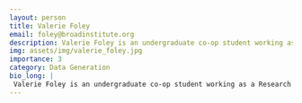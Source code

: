```yaml
---
layout: person
title: Valerie Foley
email: foley@broadinstitute.org
description: Valerie Foley is an undergraduate co-op student working as a Research Assistant on the BICAN project. She is pursuing her B.S. in Behavioral Neuroscience with a minor in Biomedical Engineering. Prior  ...
img: assets/img/valerie_foley.jpg
importance: 3
category: Data Generation
bio_long: |
 Valerie Foley is an undergraduate co-op student working as a Research Assistant on the BICAN project. She is pursuing her B.S. in Behavioral Neuroscience with a minor in Biomedical Engineering. Prior to joining The Broad, Valerie worked at The Affective and Brain Sciences Lab at Northeastern University as a Research Assistant, studying the neural basis of social and emotional intelligence in humans, using fNIRS and fMRI data.
---
```

